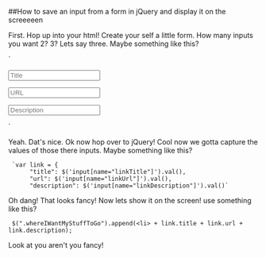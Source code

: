 ##How to save an input from a form in jQuery and display it on the screeeeen

First. Hop up into your html! Create your self a little form. How many inputs you want
2? 3? Lets say three. Maybe something like this?

`<form class="inputTitle">
  <input class="newLinkTitle" type="text" name="linkTitle" placeholder="Title"></input></form>
<form class="inputUrl">
  <input class="newLinkUrl" type="text" name="linkUrl" placeholder="URL"></input></form>
<form class="inputDecription">
    <input class="newLinkDescription" type="text" name="linkDescription" placeholder="Description"></input></form>
  <form class="userShare">`

  Yeah. Dat's nice. Ok now hop over to jQuery!
  Cool now we gotta capture the values of those there inputs. Maybe something like this?

     `var link = {
          "title": $('input[name="linkTitle"]').val(),
          "url": $('input[name="linkUrl"]').val(),
          "description": $('input[name="linkDescription"]').val()`

Oh dang! That looks fancy! Now lets show it on the screen! use something like this?


`
$(".whereIWantMyStuffToGo").append(<li> + link.title +
                                          link.url +
                                          link.description);`

Look at you aren't you fancy!
